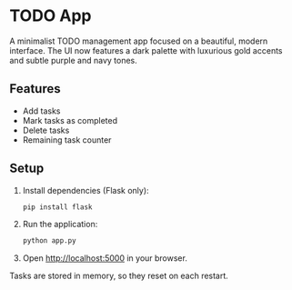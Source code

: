 # TODO App

A minimalist TODO management app focused on a beautiful, modern interface. The UI now features a dark palette with luxurious gold accents and subtle purple and navy tones.

## Features

- Add tasks
- Mark tasks as completed
- Delete tasks
- Remaining task counter

## Setup

1. Install dependencies (Flask only):
   ```bash
   pip install flask
   ```
2. Run the application:
   ```bash
   python app.py
   ```
3. Open [http://localhost:5000](http://localhost:5000) in your browser.

Tasks are stored in memory, so they reset on each restart.
